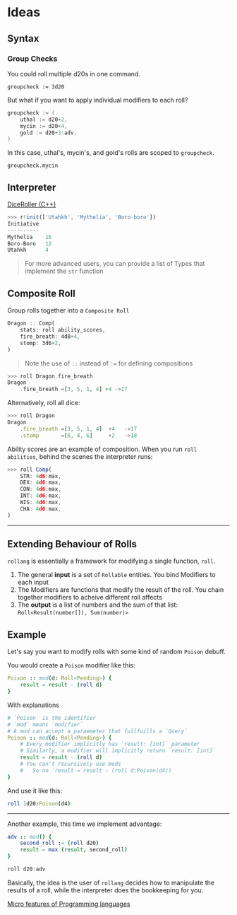 # Ideas

## Syntax

### Group Checks

You could roll multiple d20s in one command.

```
groupcheck := 3d20
```

But what if you want to apply individual modifiers to each roll?

```go
groupcheck := (
    uthal := d20+2,
    mycin := d20+4,
    gold := d20+3:adv,
)
```

In this case, uthal's, mycin's, and gold's rolls are scoped to `groupcheck`.

```F#
groupcheck.mycin
```


## Interpreter

[DiceRoller (C++)](https://github.com/Rolisteam/DiceParser/blob/master/src/libparser/diceparser.cpp)





```js
>>> r!init(['Utahkh', 'Mythelia', 'Boro-boro'])
Initiative
----------
Mythelia    16
Boro-Boro   12
Utahkh      4
```

> For more advanced users, you can provide a list of Types that implement the `str` function

## Composite Roll

Group rolls together into a `Composite Roll`

```rust
Dragon :: Comp(
    stats: roll ability_scores,
    fire_breath: 4d8+4,
    stomp: 3d6+2,
)
```

> Note the use of `::` instead of `:=` for defining compositions

```rust
>>> roll Dragon.fire_breath
Dragon
    .fire_breath =[3, 5, 1, 4] +4 ->17
```

Alternatively, roll all dice:

```ts
>>> roll Dragon
Dragon
    .fire_breath =[3, 5, 1, 4]  +4   ->17
    .stomp       =[6, 4, 6]     +2   ->18
```

Ability scores are an example of composition. When you run `roll abilities`,
behind the scenes the interpreter runs:

```ts
>>> roll Comp(
    STR: 4d6:max, 
    DEX: 4d6:max,
    CON: 4d6:max,
    INT: 4d6:max,
    WIS: 4d6:max,
    CHA: 4d6:max,
)
```

---

## Extending Behaviour of Rolls

`rollang` is essentially a framework for modifying a single function, `roll`.

1. The general **input** is a set of `Rollable` entities. You bind Modifiers to each input
2. The Modifiers are functions that modify the result of the roll. You chain together modifiers to acheive different roll affects
2. The **output** is a list of numbers and the sum of that list: `Roll<Result(number[]), Sum(number)>`


## Example

Let's say you want to modify rolls with some kind of random `Poison` debuff.

You would create a `Poison` modifier like this:

```nim
Poison :: mod(d: Roll<Pending>) {
    result = result - (roll d)
}
```

With explanations

```nim
# `Poison` is the identifier
# `mod` means `modifier`
# A mod can accept a paraemeter that fullfuills a `Query`
Poison :: mod(d: Roll<Pending>) {
    # Every modifier implicitly has `result: [int]` parameter
    # Similarly, a modifier will implicitly return `result: [int]`
    result = result - (roll d)
    # You can't recursively use mods
    #   So no `result = result - (roll d:Poison(d4))
}
```

And use it like this:

```nim
roll 1d20:Poison(d4)
```

---

Another example, this time we implement advantage:

```nim
adv :: mod() {
    second_roll := (roll d20)
    result = max (result, second_roll)
}
```

```ts
roll d20:adv
```

Basically, the idea is the user of `rollang` decides how to manipulate the results of a roll, while the interpreter does the bookkeeping for you.


[Micro features of Programming languages](https://buttondown.email/hillelwayne/archive/microfeatures-id-like-to-see-in-more-languages/)
